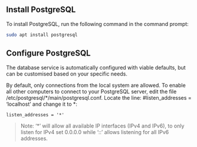 ## Install PostgreSQL
To install PostgreSQL, run the following command in the command prompt:

```sh
sudo apt install postgresql
```

## Configure PostgreSQL
The database service is automatically configured with viable defaults, but can be customised based on your specific needs.

By default, only connections from the local system are allowed. To enable all other computers to connect to your PostgreSQL server, edit the file /etc/postgresql/*/main/postgresql.conf. Locate the line: #listen_addresses = ‘localhost’ and change it to *:

```txt
listen_addresses = '*'
```

> Note: ‘*’ will allow all available IP interfaces (IPv4 and IPv6), to only listen for IPv4 set 0.0.0.0 while ‘::’ allows listening for all IPv6 addresses.
